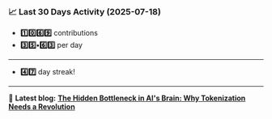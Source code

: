 <!--START_STATS-->
### 📈 Last 30 Days Activity (2025-07-18)  
- **1️⃣0️⃣6️⃣9️⃣** contributions  
- **3️⃣5️⃣•6️⃣3️⃣** per day
---
- **4️⃣7️⃣** day streak!
---
📝 **Latest blog:** [**The Hidden Bottleneck in AI's Brain: Why Tokenization Needs a Revolution**](https://andriak.com/blog/tokenization-revolution)
<!--END_STATS-->
